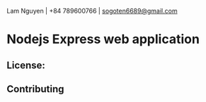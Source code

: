 Lam Nguyen | +84 789600766 | sogoten6689@gmail.com


# Nodejs Express web application


## License:


## Contributing



